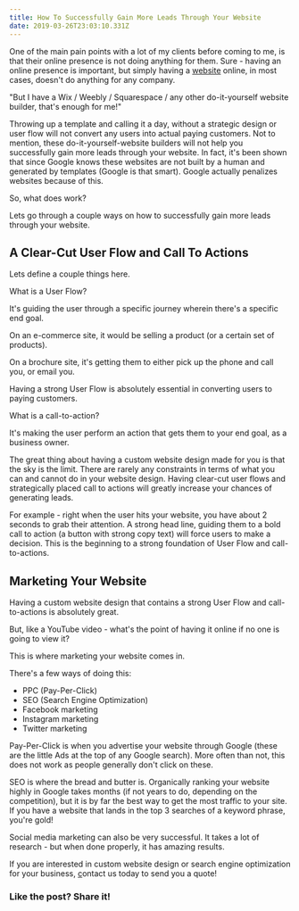 ```yaml
---
title: How To Successfully Gain More Leads Through Your Website
date: 2019-03-26T23:03:10.331Z
---
```

One of the main pain points with a lot of my clients before coming to me, is that their online presence is not doing anything for them. Sure - having an online presence is important,<!--more--> but simply having a <a href="https://infused.agency/website-design/">website</a> online, in most cases, doesn't do anything for any company.

"But I have a Wix / Weebly / Squarespace / any other do-it-yourself website builder, that's enough for me!"

Throwing up a template and calling it a day, without a strategic design or user flow will not convert any users into actual paying customers. Not to mention, these do-it-yourself-website builders will not help you successfully gain more leads through your website. In fact, it's been shown that since Google knows these websites are not built by a human and generated by templates (Google is that smart). Google actually penalizes websites because of this.

So, what does work?

Lets go through a couple ways on how to successfully gain more leads through your website.

<h2>A Clear-Cut User Flow and Call To Actions</h2>
Lets define a couple things here.

What is a User Flow?

It's guiding the user through a specific journey wherein there's a specific end goal.

On an e-commerce site, it would be selling a product (or a certain set of products).

On a brochure site, it's getting them to either pick up the phone and call you, or email you.

Having a strong User Flow is absolutely essential in converting users to paying customers.

What is a call-to-action?

It's making the user perform an action that gets them to your end goal, as a business owner.

The great thing about having a custom website design made for you is that the sky is the limit. There are rarely any constraints in terms of what you can and cannot do in your website design. Having clear-cut user flows and strategically placed call to actions will greatly increase your chances of generating leads.

For example - right when the user hits your website, you have about 2 seconds to grab their attention. A strong head line, guiding them to a bold call to action (a button with strong copy text) will force users to make a decision. This is the beginning to a strong foundation of User Flow and call-to-actions.

<h2>Marketing Your Website</h2>
Having a custom website design that contains a strong User Flow and call-to-actions is absolutely great.

But, like a YouTube video - what's the point of having it online if no one is going to view it?

This is where marketing your website comes in.

There's a few ways of doing this:

<ul>
 	<li>PPC (Pay-Per-Click)</li>
 	<li>SEO (Search Engine Optimization)</li>
 	<li>Facebook marketing</li>
 	<li>Instagram marketing</li>
 	<li>Twitter marketing</li>
</ul>
Pay-Per-Click is when you advertise your website through Google (these are the little Ads at the top of any Google search). More often than not, this does not work as people generally don't click on these.

SEO is where the bread and butter is. Organically ranking your website highly in Google takes months (if not years to do, depending on the competition), but it is by far the best way to get the most traffic to your site. If you have a website that lands in the top 3 searches of a keyword phrase, you're gold!

Social media marketing can also be very successful. It takes a lot of research - but when done properly, it has amazing results.

If you are interested in custom website design or search engine optimization for your business, <a href="https://infused.agency/work-with-us/">c</a>ontact us today to send you a quote!

<h3>Like the post? Share it!</h3>
